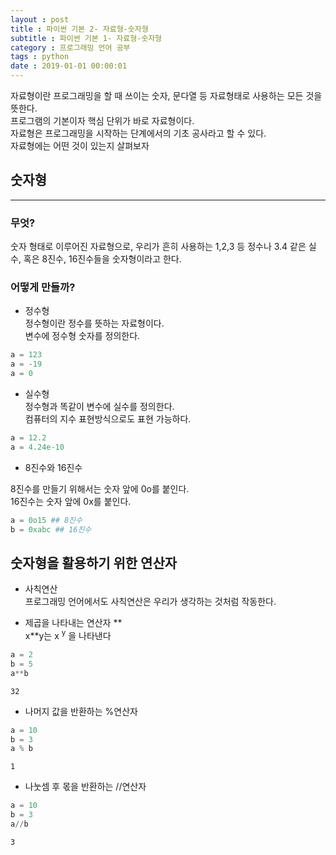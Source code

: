 ```yaml
---
layout : post
title : 파이썬 기본 2- 자료형-숫자형
subtitle : 파이썬 기본 1- 자료형-숫자형
category : 프로그래밍 언어 공부
tags : python
date : 2019-01-01 00:00:01
---
```


자료형이란 프로그래밍을 할 때 쓰이는 숫자, 문다열 등 자료형태로 사용하는 모든 것을 뜻한다.  
프로그램의 기본이자 핵심 단위가 바로 자료형이다.  
자료형은 프로그래밍을 시작하는 단계에서의 기초 공사라고 할 수 있다.  
자료형에는 어떤 것이 있는지 살펴보자  

## 숫자형
___

### 무엇?
숫자 형태로 이루어진 자료형으로, 우리가 흔히 사용하는 1,2,3 등 정수나 3.4 같은 실수, 혹은 8진수, 16진수들을 숫자형이라고 한다.

### 어떻게 만들까?

- 정수형  
정수형이란 정수를 뜻하는 자료형이다.    
변수에 정수형 숫자를 정의한다.



```python
a = 123
a = -19
a = 0
```

- 실수형  
정수형과 똑같이 변수에 실수를 정의한다.  
컴퓨터의 지수 표현방식으로도 표현 가능하다.


```python
a = 12.2
a = 4.24e-10
```

- 8진수와 16진수

8진수를 만들기 위해서는 숫자 앞에 0o를 붙인다.  
16진수는 숫자 앞에 0x를 붙인다.


```python
a = 0o15 ## 8진수
b = 0xabc ## 16진수
```

## 숫자형을 활용하기 위한 연산자

- 사칙연산  
프로그래밍 언어에서도 사칙연산은 우리가 생각하는 것처럼 작동한다.  

- 제곱을 나타내는 연산자 **  
x**y는 x <sup>y</sup> 을 나타낸다


```python
a = 2
b = 5
a**b
```




    32



- 나머지 값을 반환하는 %연산자


```python
a = 10
b = 3
a % b
```




    1



- 나눗셈 후 몫을 반환하는 //연산자



```python
a = 10
b = 3
a//b
```




    3
